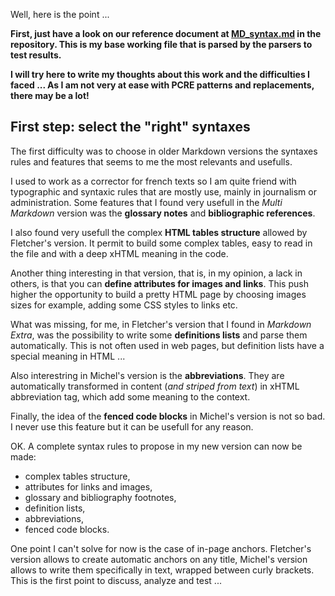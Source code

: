 Well, here is the point ...

**First, just have a look on our reference document at [MD_syntax.md](https://github.com/PieroWbmstr/Full_PHP_Markdown/blob/master/MD_syntax.md) in the repository. This is my base working file that is parsed by the parsers to test results.**

**I will try here to write my thoughts about this work and the difficulties I faced ... As I am not very at ease with PCRE patterns and replacements, there may be a lot!**

## First step: select the "right" syntaxes

The first difficulty was to choose in older Markdown versions the syntaxes rules and features that seems to me the most relevants and usefulls.

I used to work as a corrector for french texts so I am quite friend with typographic and syntaxic rules that are mostly use, mainly in journalism or administration. Some features that I found very usefull in the *Multi Markdown* version was the **glossary notes** and **bibliographic references**.

I also found very usefull the complex **HTML tables structure** allowed by Fletcher's version. It permit to build some complex tables, easy to read in the file and with a deep xHTML meaning in the code.

Another thing interesting in that version, that is, in my opinion, a lack in others, is that you can **define attributes for images and links**. This push higher the opportunity to build a pretty HTML page by choosing images sizes for example, adding some CSS styles to links etc.

What was missing, for me, in Fletcher's version that I found in *Markdown Extra*, was the possibility to write some **definitions lists** and parse them automatically. This is not often used in web pages, but definition lists have a special meaning in HTML ...

Also interestring in Michel's version is the **abbreviations**. They are automatically transformed in content (*and striped from text*) in xHTML abbreviation tag, which add some meaning to the context.

Finally, the idea of the **fenced code blocks** in Michel's version is not so bad. I never use this feature but it can be usefull for any reason.

OK. A complete syntax rules to propose in my new version can now be made:
-   complex tables structure,
-   attributes for links and images,
-   glossary and bibliography footnotes,
-   definition lists,
-   abbreviations,
-   fenced code blocks.

One point I can't solve for now is the case of in-page anchors. Fletcher's version allows to create automatic anchors on any title, Michel's version allows to write them specifically in text, wrapped between curly brackets. This is the first point to discuss, analyze and test ...